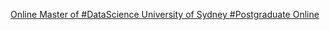 [Online Master of #DataScience   University of Sydney #Postgraduate Online](https://qi.tc/qi/111450)